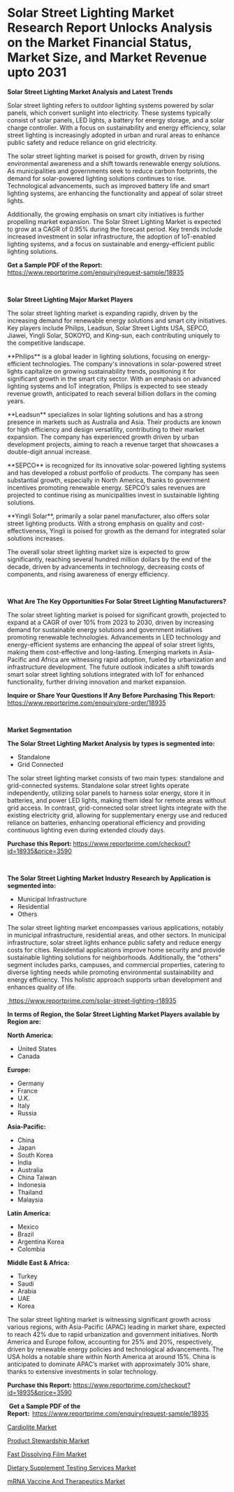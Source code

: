 <p><h1>Solar Street Lighting Market Research Report Unlocks Analysis on the Market Financial Status, Market Size, and Market Revenue upto 2031</h1></p><p><strong>Solar Street Lighting Market Analysis and Latest Trends</strong></p>
<p><p>Solar street lighting refers to outdoor lighting systems powered by solar panels, which convert sunlight into electricity. These systems typically consist of solar panels, LED lights, a battery for energy storage, and a solar charge controller. With a focus on sustainability and energy efficiency, solar street lighting is increasingly adopted in urban and rural areas to enhance public safety and reduce reliance on grid electricity.</p><p>The solar street lighting market is poised for growth, driven by rising environmental awareness and a shift towards renewable energy solutions. As municipalities and governments seek to reduce carbon footprints, the demand for solar-powered lighting solutions continues to rise. Technological advancements, such as improved battery life and smart lighting systems, are enhancing the functionality and appeal of solar street lights. </p><p>Additionally, the growing emphasis on smart city initiatives is further propelling market expansion. The Solar Street Lighting Market is expected to grow at a CAGR of 0.95% during the forecast period. Key trends include increased investment in solar infrastructure, the adoption of IoT-enabled lighting systems, and a focus on sustainable and energy-efficient public lighting solutions.</p></p>
<p><strong>Get a Sample PDF of the Report:&nbsp;</strong> <a href="https://www.reportprime.com/enquiry/request-sample/18935?utm_campaign=1108&utm_medium=2&utm_source=Github&utm_content=ia&utm_term=22112024&utm_id=solar-street-lighting">https://www.reportprime.com/enquiry/request-sample/18935</a></p>
<p>&nbsp;</p>
<p><strong>Solar Street Lighting Major Market Players</strong></p>
<p><p>The solar street lighting market is expanding rapidly, driven by the increasing demand for renewable energy solutions and smart city initiatives. Key players include Philips, Leadsun, Solar Street Lights USA, SEPCO, Jiawei, Yingli Solar, SOKOYO, and King-sun, each contributing uniquely to the competitive landscape.</p><p>**Philips** is a global leader in lighting solutions, focusing on energy-efficient technologies. The company's innovations in solar-powered street lights capitalize on growing sustainability trends, positioning it for significant growth in the smart city sector. With an emphasis on advanced lighting systems and IoT integration, Philips is expected to see steady revenue growth, anticipated to reach several billion dollars in the coming years.</p><p>**Leadsun** specializes in solar lighting solutions and has a strong presence in markets such as Australia and Asia. Their products are known for high efficiency and design versatility, contributing to their market expansion. The company has experienced growth driven by urban development projects, aiming to reach a revenue target that showcases a double-digit annual increase.</p><p>**SEPCO** is recognized for its innovative solar-powered lighting systems and has developed a robust portfolio of products. The company has seen substantial growth, especially in North America, thanks to government incentives promoting renewable energy. SEPCO’s sales revenues are projected to continue rising as municipalities invest in sustainable lighting solutions.</p><p>**Yingli Solar**, primarily a solar panel manufacturer, also offers solar street lighting products. With a strong emphasis on quality and cost-effectiveness, Yingli is poised for growth as the demand for integrated solar solutions increases.</p><p>The overall solar street lighting market size is expected to grow significantly, reaching several hundred million dollars by the end of the decade, driven by advancements in technology, decreasing costs of components, and rising awareness of energy efficiency.</p></p>
<p>&nbsp;</p>
<p><strong>What Are The Key Opportunities For Solar Street Lighting Manufacturers?</strong></p>
<p><p>The solar street lighting market is poised for significant growth, projected to expand at a CAGR of over 10% from 2023 to 2030, driven by increasing demand for sustainable energy solutions and government initiatives promoting renewable technologies. Advancements in LED technology and energy-efficient systems are enhancing the appeal of solar street lights, making them cost-effective and long-lasting. Emerging markets in Asia-Pacific and Africa are witnessing rapid adoption, fueled by urbanization and infrastructure development. The future outlook indicates a shift towards smart solar street lighting solutions integrated with IoT for enhanced functionality, further driving innovation and market expansion.</p></p>
<p><strong>Inquire or Share Your Questions If Any Before Purchasing This Report:</strong> <a href="https://www.reportprime.com/enquiry/pre-order/18935?utm_campaign=1108&utm_medium=2&utm_source=Github&utm_content=ia&utm_term=22112024&utm_id=solar-street-lighting">https://www.reportprime.com/enquiry/pre-order/18935</a></p>
<p>&nbsp;</p>
<p><strong>Market Segmentation</strong></p>
<p><strong>The Solar Street Lighting Market Analysis by types is segmented into:</strong></p>
<p><ul><li>Standalone</li><li>Grid Connected</li></ul></p>
<p><p>The solar street lighting market consists of two main types: standalone and grid-connected systems. Standalone solar street lights operate independently, utilizing solar panels to harness solar energy, store it in batteries, and power LED lights, making them ideal for remote areas without grid access. In contrast, grid-connected solar street lights integrate with the existing electricity grid, allowing for supplementary energy use and reduced reliance on batteries, enhancing operational efficiency and providing continuous lighting even during extended cloudy days.</p></p>
<p><strong>Purchase this Report:&nbsp;</strong><a href="https://www.reportprime.com/checkout?id=18935&price=3590&utm_campaign=1108&utm_medium=2&utm_source=Github&utm_content=ia&utm_term=22112024&utm_id=solar-street-lighting">https://www.reportprime.com/checkout?id=18935&price=3590</a></p>
<p>&nbsp;</p>
<p><strong>The Solar Street Lighting Market Industry Research by Application is segmented into:</strong></p>
<p><ul><li>Municipal Infrastructure</li><li>Residential</li><li>Others</li></ul></p>
<p><p>The solar street lighting market encompasses various applications, notably in municipal infrastructure, residential areas, and other sectors. In municipal infrastructure, solar street lights enhance public safety and reduce energy costs for cities. Residential applications improve home security and provide sustainable lighting solutions for neighborhoods. Additionally, the "others" segment includes parks, campuses, and commercial properties, catering to diverse lighting needs while promoting environmental sustainability and energy efficiency. This holistic approach supports urban development and enhances quality of life.</p></p>
<p><a href="https://www.reportprime.com/solar-street-lighting-r18935?utm_campaign=1108&utm_medium=2&utm_source=Github&utm_content=ia&utm_term=22112024&utm_id=solar-street-lighting">&nbsp;https://www.reportprime.com/solar-street-lighting-r18935</a></p>
<p><strong>In terms of Region, the Solar Street Lighting Market Players available by Region are:</strong></p>
<p>
    <p> <strong> North America: </strong>
        <ul>
            <li>United States</li>
            <li>Canada</li>
        </ul>
        </p> 
    <p> <strong> Europe: </strong>
        <ul>
            <li>Germany</li>
            <li>France</li>
            <li>U.K.</li>
            <li>Italy</li>
            <li>Russia</li>
        </ul>
        </p> 
    <p> <strong> Asia-Pacific: </strong>
        <ul>
            <li>China</li>
            <li>Japan</li>
            <li>South Korea</li>
            <li>India</li>
            <li>Australia</li>
            <li>China Taiwan</li>
            <li>Indonesia</li>
            <li>Thailand</li>
            <li>Malaysia</li>
        </ul>
        </p> 
    <p> <strong> Latin America: </strong>
        <ul>
            <li>Mexico</li>
            <li>Brazil</li>
            <li>Argentina Korea</li>
            <li>Colombia</li>
        </ul>
        </p> 
    <p> <strong> Middle East & Africa: </strong>
        <ul>
            <li>Turkey</li>
            <li>Saudi</li>
            <li>Arabia</li>
            <li>UAE</li>
            <li>Korea</li>
        </ul>
    </p>
    </p>
<p><p>The solar street lighting market is witnessing significant growth across various regions, with Asia-Pacific (APAC) leading in market share, expected to reach 42% due to rapid urbanization and government initiatives. North America and Europe follow, accounting for 25% and 20%, respectively, driven by renewable energy policies and technological advancements. The USA holds a notable share within North America at around 15%. China is anticipated to dominate APAC’s market with approximately 30% share, thanks to extensive investments in solar technology.</p></p>
<p><strong>Purchase this Report: </strong><a href="https://www.reportprime.com/checkout?id=18935&price=3590&utm_campaign=1108&utm_medium=2&utm_source=Github&utm_content=ia&utm_term=22112024&utm_id=solar-street-lighting">https://www.reportprime.com/checkout?id=18935&price=3590</a></p>
<p>&nbsp;<strong>Get a Sample PDF of the Report:&nbsp;&nbsp;</strong><a href="https://www.reportprime.com/enquiry/request-sample/18935?utm_campaign=1108&utm_medium=2&utm_source=Github&utm_content=ia&utm_term=22112024&utm_id=solar-street-lighting">https://www.reportprime.com/enquiry/request-sample/18935</a></p>
<p><strong></strong></p>
<p><p><a href="https://issuu.com/reportprime-2/docs/cardiolite-market-size-2030.pptx_7c5f2a0d1c8d74?utm_campaign=1108&utm_medium=2&utm_source=Github&utm_content=ia&utm_term=22112024&utm_id=solar-street-lighting">Cardiolite Market</a></p><p><a href="https://www.linkedin.com/pulse/94-cagr-product-stewardship-market-2024-2031-growth-analysis-jrife?utm_campaign=1108&utm_medium=2&utm_source=Github&utm_content=ia&utm_term=22112024&utm_id=solar-street-lighting">Product Stewardship Market</a></p><p><a href="https://issuu.com/reportprime-2/docs/fast-dissolving-film-market-size-20_ed0be171a71b68?utm_campaign=1108&utm_medium=2&utm_source=Github&utm_content=ia&utm_term=22112024&utm_id=solar-street-lighting">Fast Dissolving Film Market</a></p><p><a href="https://www.linkedin.com/pulse/dietary-supplement-testing-services-market-analysis-from-litke?utm_campaign=1108&utm_medium=2&utm_source=Github&utm_content=ia&utm_term=22112024&utm_id=solar-street-lighting">Dietary Supplement Testing Services Market</a></p><p><a href="https://www.linkedin.com/pulse/impressive-size-global-mrna-vaccine-therapeutics-market-set-sm5pe?utm_campaign=1108&utm_medium=2&utm_source=Github&utm_content=ia&utm_term=22112024&utm_id=solar-street-lighting">mRNA Vaccine And Therapeutics Market</a></p></p>